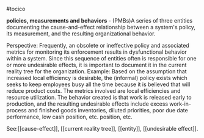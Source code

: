 #tocico

<b>policies, measurements and behaviors</b> - (PMBs)A series of three entities documenting the cause-and-effect relationship between a system's policy, its measurement, and the resulting organizational behavior.

Perspective:  Frequently, an obsolete or ineffective policy and associated metrics for monitoring its enforcement results in dysfunctional behavior within a system.  Since this sequence of entities often is responsible for one or more undesirable effects, it is important to document it in the current reality tree for the organization.
Example:  Based on the assumption that increased local efficiency is desirable, the (informal) policy exists which seeks to keep employees busy all the time because it is believed that will reduce product costs.  The metrics involved are local efficiencies and resource utilization.  The behavior created is that work is released early to production, and the resulting undesirable effects include excess work-in-process and finished goods inventories, diluted priorities, poor due date performance, low cash position, etc.
 position, etc.
 



See:[[cause-effect]], [[current reality tree]], [[entity]], [[undesirable effect]].

